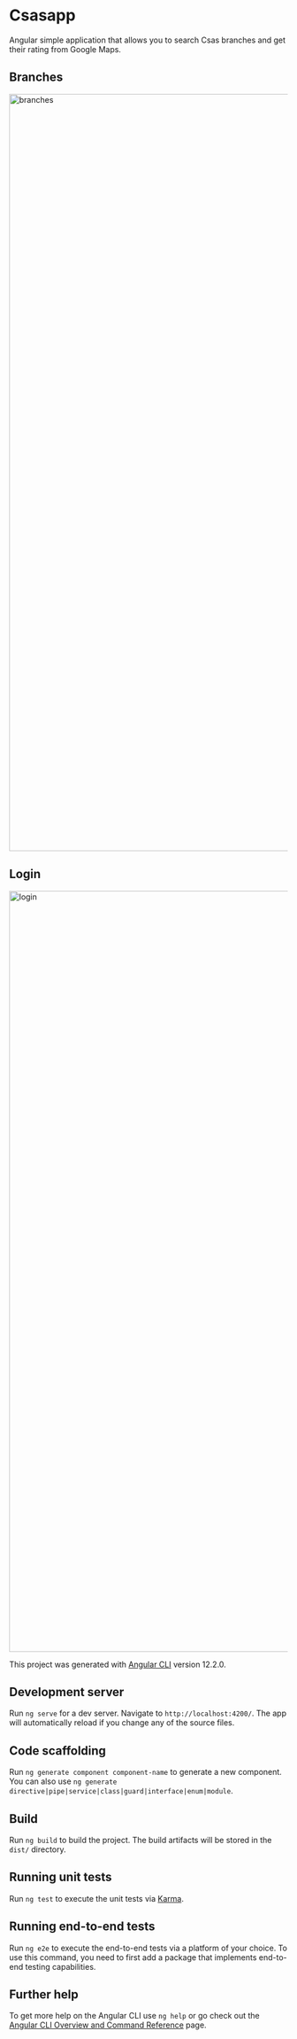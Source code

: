 # Csasapp
Angular simple application that allows you to search Csas branches and get their rating from Google Maps.

## Branches
<img width="1367" alt="branches" src="https://user-images.githubusercontent.com/5020786/129948130-8da51c43-f619-49a8-af48-8587e0058cb5.png">

## Login
<img width="1374" alt="login" src="https://user-images.githubusercontent.com/5020786/129948232-139e7e1c-28d8-4e91-98d8-6e8e2fcf8859.png">

This project was generated with [Angular CLI](https://github.com/angular/angular-cli) version 12.2.0.

## Development server

Run `ng serve` for a dev server. Navigate to `http://localhost:4200/`. The app will automatically reload if you change any of the source files.

## Code scaffolding

Run `ng generate component component-name` to generate a new component. You can also use `ng generate directive|pipe|service|class|guard|interface|enum|module`.

## Build

Run `ng build` to build the project. The build artifacts will be stored in the `dist/` directory.

## Running unit tests

Run `ng test` to execute the unit tests via [Karma](https://karma-runner.github.io).

## Running end-to-end tests

Run `ng e2e` to execute the end-to-end tests via a platform of your choice. To use this command, you need to first add a package that implements end-to-end testing capabilities.

## Further help

To get more help on the Angular CLI use `ng help` or go check out the [Angular CLI Overview and Command Reference](https://angular.io/cli) page.

